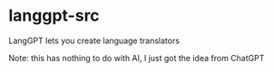 # langgpt-src

LangGPT lets you create language translators

Note: this has nothing to do with AI, I just got the idea from ChatGPT
